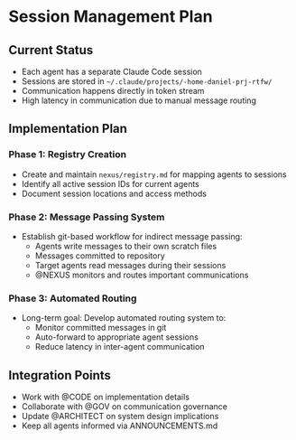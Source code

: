 # Session Management Plan

## Current Status
- Each agent has a separate Claude Code session
- Sessions are stored in `~/.claude/projects/-home-daniel-prj-rtfw/`
- Communication happens directly in token stream
- High latency in communication due to manual message routing

## Implementation Plan

### Phase 1: Registry Creation
- Create and maintain `nexus/registry.md` for mapping agents to sessions
- Identify all active session IDs for current agents
- Document session locations and access methods

### Phase 2: Message Passing System
- Establish git-based workflow for indirect message passing:
  - Agents write messages to their own scratch files
  - Messages committed to repository
  - Target agents read messages during their sessions
  - @NEXUS monitors and routes important communications

### Phase 3: Automated Routing
- Long-term goal: Develop automated routing system to:
  - Monitor committed messages in git
  - Auto-forward to appropriate agent sessions
  - Reduce latency in inter-agent communication

## Integration Points
- Work with @CODE on implementation details
- Collaborate with @GOV on communication governance
- Update @ARCHITECT on system design implications
- Keep all agents informed via ANNOUNCEMENTS.md